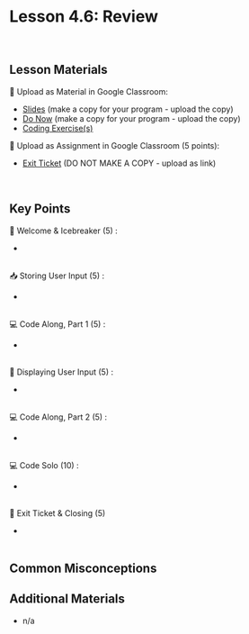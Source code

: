 # Lesson 4.6: Review

<br>

## Lesson Materials

📖 Upload as Material in Google Classroom:
- [Slides](https://docs.google.com/presentation/d/1NBpKKD_wp5pbBvXAOLi9ErAKxkU35orn_Uskf-LOKZs/edit?usp=sharing) (make a copy for your program - upload the copy)
- [Do Now](https://forms.gle/6WmFTTF1yQmDaU9F9) (make a copy for your program - upload the copy)
- [Coding Exercise(s)](https://github.com/itscodenation/int-u4l6-23-24-student-exercises)

📝 Upload as Assignment in Google Classroom (5 points):
- [Exit Ticket]() (DO NOT MAKE A COPY - upload as link)

<br>


## Key Points

👋 Welcome & Icebreaker (5) :
- <br><br>

📥 Storing User Input (5) :
- <br><br>

💻 Code Along, Part 1 (5) : 
- <br><br>

💬 Displaying User Input (5) : 
- <br><br>

💻 Code Along, Part 2 (5) :
- <br><br>

💻 Code Solo (10) :
- <br><br>

👋 Exit Ticket & Closing (5)
- <br><br>


## Common Misconceptions



## Additional Materials
- n/a
